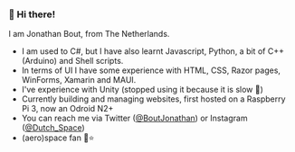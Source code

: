 ### 👋 Hi there!
I am Jonathan Bout, from The Netherlands.
- I am used to C#, but I have also learnt Javascript, Python, a bit of C++ (Arduino) and Shell scripts.
- In terms of UI I have some experience with HTML, CSS, Razor pages, WinForms, Xamarin and MAUI.
- I've experience with Unity (stopped using it because it is slow 🐌)
- Currently building and managing websites, first hosted on a Raspberry Pi 3, now an Odroid N2+
- You can reach me via Twitter ([@BoutJonathan](https://twitter.com/BoutJonathan)) or Instagram ([@Dutch_Space](https://www.instagram.com/dutch_space/))
- (aero)space fan :rocket::star:

<!---
DutchAerospace/DutchAerospace is a ✨ special ✨ repository because its `README.md` (this file) appears on your GitHub profile.
You can click the Preview link to take a look at your changes.
--->
